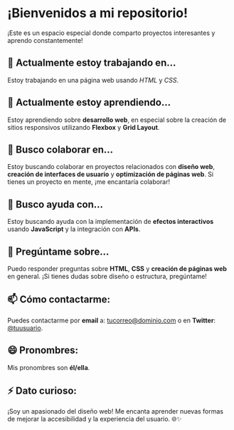 # ¡Bienvenidos a mi repositorio!

¡Este es un espacio especial donde comparto proyectos interesantes y aprendo constantemente!

## 🔭 Actualmente estoy trabajando en...
Estoy trabajando en una página web usando *HTML* y *CSS*.

## 🌱 Actualmente estoy aprendiendo...
Estoy aprendiendo sobre **desarrollo web**, en especial sobre la creación de sitios responsivos utilizando **Flexbox** y **Grid Layout**.

## 👯 Busco colaborar en...
Estoy buscando colaborar en proyectos relacionados con **diseño web**, **creación de interfaces de usuario** y **optimización de páginas web**. Si tienes un proyecto en mente, ¡me encantaría colaborar!

## 🤔 Busco ayuda con...
Estoy buscando ayuda con la implementación de **efectos interactivos** usando **JavaScript** y la integración con **APIs**.

## 💬 Pregúntame sobre...
Puedo responder preguntas sobre **HTML**, **CSS** y **creación de páginas web** en general. ¡Si tienes dudas sobre diseño o estructura, pregúntame!

## 📫 Cómo contactarme:
Puedes contactarme por **email** a: [tucorreo@dominio.com](mailto:tucorreo@dominio.com) o en **Twitter**: [@tuusuario](https://twitter.com/tuusuario).

## 😄 Pronombres:
Mis pronombres son **él/ella**.

## ⚡ Dato curioso:
¡Soy un apasionado del diseño web! Me encanta aprender nuevas formas de mejorar la accesibilidad y la experiencia del usuario. 🌐✨

